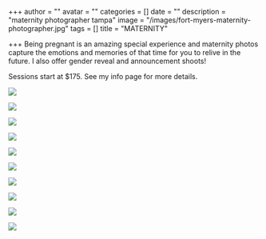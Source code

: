+++
author = ""
avatar = ""
categories = []
date = ""
description = "maternity photographer tampa"
image = "/images/fort-myers-maternity-photographer.jpg"
tags = []
title = "MATERNITY"

+++
Being pregnant is an amazing special experience and maternity photos capture the emotions and memories of that time for you to relive in the future. I also offer gender reveal and announcement shoots!

Sessions start at $175.  See my info page for more details.

![](/images/tampa-maternity-photoshoot.jpg)

![](/images/tampa-maternity-photos.jpg)

![](/images/tampa-bay-maternity-photos.jpg)

![](/images/tampa-pregnancy-photos.jpg)

![](/images/tampa-bay-pregnancy-photoshoot.jpg)

![](/images/tampa-pregnancy-announcement-photoshoot.jpg)

![](/images/tampa-bay-maternity-photoshoot.jpg)

![](/images/tampa-bay-maternity-motherhood.jpg)

![](/images/tampa-bay-maternity-photographer.jpg)

![](/images/tampa-maternity-photographer.jpg)